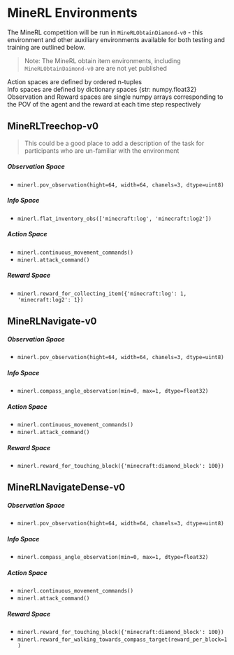 # MineRL Environments
The MineRL competition will be run in `MineRLObtainDiamond-v0` - this environment and other auxiliary environments available for both testing and training are outlined below. 

> Note: The MineRL obtain item environments, including `MineRLObtainDaimond-v0` are are not yet published

Action spaces are defined by ordered n-tuples  
Info spaces are defined by dictionary spaces {str: numpy.float32}  
Observation and Reward spaces are single numpy arrays corresponding to the POV of the agent and the reward at each time step respectively


## MineRLTreechop-v0
> This could be a good place to add a description of the task for participants who are un-familiar with the environment
##### Observation Space
* `minerl.pov_observation(hight=64, width=64, chanels=3, dtype=uint8)`
##### Info Space
* `minerl.flat_inventory_obs(['minecraft:log', 'minecraft:log2'])`
##### Action Space
* `minerl.continuous_movement_commands()`
* `minerl.attack_command()`
##### Reward Space
* `minerl.reward_for_collecting_item({'minecraft:log': 1, 'minecraft:log2': 1})`

## MineRLNavigate-v0
##### Observation Space
* `minerl.pov_observation(hight=64, width=64, chanels=3, dtype=uint8)`
##### Info Space
* `minerl.compass_angle_observation(min=0, max=1, dtype=float32)`
##### Action Space
* `minerl.continuous_movement_commands()`
* `minerl.attack_command()`
##### Reward Space
* `minerl.reward_for_touching_block({'minecraft:diamond_block': 100})`

## MineRLNavigateDense-v0
##### Observation Space
* `minerl.pov_observation(hight=64, width=64, chanels=3, dtype=uint8)`
##### Info Space
* `minerl.compass_angle_observation(min=0, max=1, dtype=float32)`
##### Action Space
* `minerl.continuous_movement_commands()`
* `minerl.attack_command()`
##### Reward Space
* `minerl.reward_for_touching_block({'minecraft:diamond_block': 100})`
* `minerl.reward_for_walking_towards_compass_target(reward_per_block=1)`
